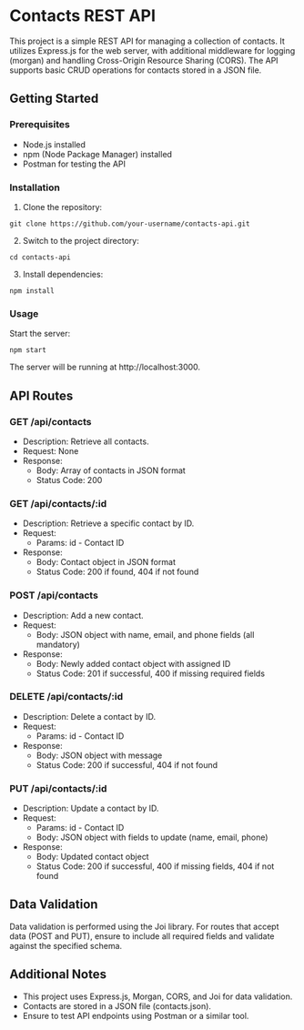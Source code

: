 # Contacts REST API

This project is a simple REST API for managing a collection of contacts. It utilizes Express.js for the web server, with additional middleware for logging (morgan) and handling Cross-Origin Resource Sharing (CORS). The API supports basic CRUD operations for contacts stored in a JSON file.

## Getting Started

### Prerequisites

- Node.js installed
- npm (Node Package Manager) installed
- Postman for testing the API

### Installation

1. Clone the repository:

`git clone https://github.com/your-username/contacts-api.git`

2. Switch to the project directory:

`cd contacts-api`

3. Install dependencies:

`npm install`

### Usage

Start the server:

`npm start`

The server will be running at http://localhost:3000.

## API Routes

### GET /api/contacts

- Description: Retrieve all contacts.
- Request: None
- Response:
  - Body: Array of contacts in JSON format
  - Status Code: 200

### GET /api/contacts/:id

- Description: Retrieve a specific contact by ID.
- Request:
  - Params: id - Contact ID
- Response:
  - Body: Contact object in JSON format
  - Status Code: 200 if found, 404 if not found

### POST /api/contacts

- Description: Add a new contact.
- Request:
  - Body: JSON object with name, email, and phone fields (all mandatory)
- Response:
  - Body: Newly added contact object with assigned ID
  - Status Code: 201 if successful, 400 if missing required fields

### DELETE /api/contacts/:id

- Description: Delete a contact by ID.
- Request:
  - Params: id - Contact ID
- Response:
  - Body: JSON object with message
  - Status Code: 200 if successful, 404 if not found

### PUT /api/contacts/:id

- Description: Update a contact by ID.
- Request:
  - Params: id - Contact ID
  - Body: JSON object with fields to update (name, email, phone)
- Response:
  - Body: Updated contact object
  - Status Code: 200 if successful, 400 if missing fields, 404 if not found

## Data Validation

Data validation is performed using the Joi library. For routes that accept data (POST and PUT), ensure to include all required fields and validate against the specified schema.

## Additional Notes

- This project uses Express.js, Morgan, CORS, and Joi for data validation.
- Contacts are stored in a JSON file (contacts.json).
- Ensure to test API endpoints using Postman or a similar tool.
